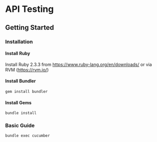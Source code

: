 # API Testing
## Getting Started

### Installation

#### Install Ruby
Install Ruby 2.3.3 from https://www.ruby-lang.org/en/downloads/ or via RVM (https://rvm.io/)

#### Install Bundler
```
gem install bundler
```

#### Install Gems
```
bundle install
```

### Basic Guide
```
bundle exec cucumber 
```
